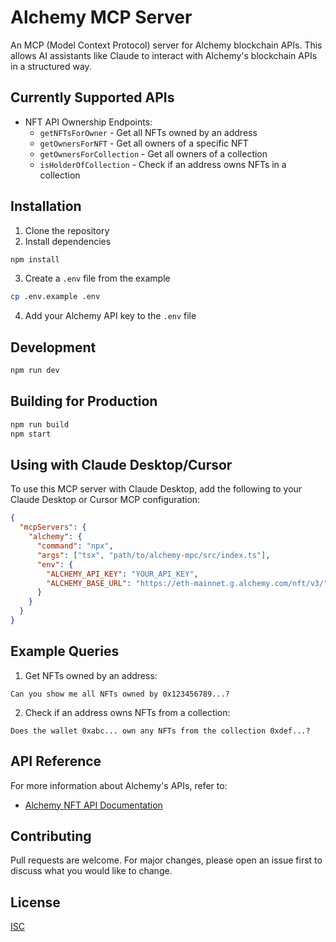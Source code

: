 # Alchemy MCP Server

An MCP (Model Context Protocol) server for Alchemy blockchain APIs. This allows AI assistants like Claude to interact with Alchemy's blockchain APIs in a structured way.

## Currently Supported APIs

- NFT API Ownership Endpoints:
  - `getNFTsForOwner` - Get all NFTs owned by an address
  - `getOwnersForNFT` - Get all owners of a specific NFT
  - `getOwnersForCollection` - Get all owners of a collection
  - `isHolderOfCollection` - Check if an address owns NFTs in a collection

## Installation

1. Clone the repository
2. Install dependencies
```bash
npm install
```
3. Create a `.env` file from the example
```bash
cp .env.example .env
```
4. Add your Alchemy API key to the `.env` file

## Development

```bash
npm run dev
```

## Building for Production

```bash
npm run build
npm start
```



## Using with Claude Desktop/Cursor

To use this MCP server with Claude Desktop, add the following to your Claude Desktop or Cursor MCP configuration:

```json
{
  "mcpServers": {
    "alchemy": {
      "command": "npx",
      "args": ["tsx", "path/to/alchemy-mpc/src/index.ts"],
      "env": {
        "ALCHEMY_API_KEY": "YOUR_API_KEY",
        "ALCHEMY_BASE_URL": "https://eth-mainnet.g.alchemy.com/nft/v3/"
      }
    }
  }
}
```

## Example Queries

1. Get NFTs owned by an address:

```
Can you show me all NFTs owned by 0x123456789...?
```

2. Check if an address owns NFTs from a collection:

```
Does the wallet 0xabc... own any NFTs from the collection 0xdef...?
```

## API Reference

For more information about Alchemy's APIs, refer to:
- [Alchemy NFT API Documentation](https://docs.alchemy.com/reference/nft-api-quickstart)

## Contributing

Pull requests are welcome. For major changes, please open an issue first to discuss what you would like to change.

## License

[ISC](LICENSE) 
